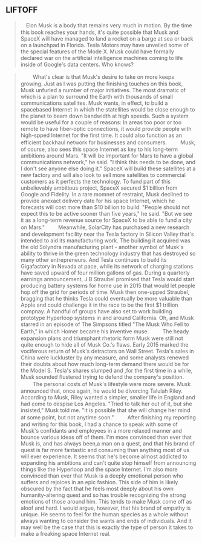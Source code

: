 LIFTOFF
---

>　Elon Musk is a body that remains very much in motion. By the time this book reaches your hands, it's quite possible that Musk and SpaceX will have managed to land a rocket on a barge at sea or back on a launchpad in Florida. Tesla Motors may have unveiled some of the special features of the Mode X. Musk could have formally declared war on the artificial intelligence machines coming to life inside of Google's data centers. Who knows?

>　
>　What's clear is that Musk's desire to take on more keeps growing. Just as I was putting the finishing touches on this book, Musk unfurled a number of major initiatives. The most dramatic of which is a plan to surround the Earth with thousands of small communications satellites. Musk wants, in effect, to build a spacebased Internet in which the statellites would be close enough to the planet to beam down bandwidth at high speeds. Such a system would be useful for a couple of reasons: In areas too poor or too remote to have fiber-optic connections, it would provide people with high-spped Internet for the first time. It could also function as an efficient backhaul network for businesses and consumers.
>　
>　Musk, of course, also sees this space Internet as key to his long-term ambitions around Mars. "It will be important for Mars to have a global communications network," he said. "I think this needs to be done, and I don't see anyone else doing it." SpaceX will build these satellites at a new factory and will also look to sell more satellites to commercial customers as it perfects the technology. To fund part of this unbelievably ambitious project, SpaceX secured $1 billion from Google and Fidelity. In a rare momnet of restraint, Musk declined to provide anexact delivery date for his space Internet, which he forecasts will cost more than $10 billion to build. "People should not expect this to be active sooner than five years," he said. "But we see it as a long-term revenue source for SpaceX to be able to fund a city on Mars."
>　
>　Meanwhile, SolarCity has purchased a new research and development facility near the Tesla factory in Silicon Valley that's intended to aid its manufacturing work. The building it acquired was the old Solyndra manufacturing plant - another symbol of Musk's ability to thrive in the green technology industry that has destroyed so many other entrepreneurs. And Tesla continues to build its Gigafactory in Nevada at pace, while its network of charging stations have saved upward of four million gallons of gas. During a quarterly earnings announcement, J.B Straubel promised that Tesla would start producing battery systems for home use in 2015 that would let people hop off the grid for periods of time. Musk then one-upped Straubel, bragging that he thinks Tesla could eventually be more valuable than Apple and could challenge it in the race to be the first $1 trillion compnay. A handful of groups have also set to work building prototype Hyperloop systems in and around California. Oh, and Musk starred in an episode of The Simpsons titled "The Musk Who Fell to Earth," in which Homer became his inventive muse.
>　
>　The heady expansion plans and triumphant rhetoric form Musk were still not quite enough to hide all of Musk Co.'s flaws. Early 2015 marked the vociferous return of Musk's detractors on Wall Street. Tesla's sales in China were luckluster by any measure, and some analysts renewed their doubts about how much long-term demand there would be for the Model S. Tesla's shares slumped and ,for the first time in a while, Musk sounded flustered trying to defend the company's position.
>　
>　The personal costs of Musk's lifestyle were more severe. Musk announced that, once again, he would be divorcing Talulah Riley. According to Musk, Riley wanted a simpler, smaller life in England and had come to despise Los Angeles. "Tried to talk her out of it, but she insisted," Musk told me. "It is possible that she will change her mind at some point, but not anytime soon."
>　
>　After finishing my reporting and writing for this book, I had a chance to speak with some of Musk's confidants and employees in a more relaxed manner and bounce various ideas off of them. I'm more convinced than ever that Musk is, and has always been,a man on a quest, and that his brand of quest is far more fantastic and consuming than anything most of us will ever experience. It seems that he's become almost addicted to expanding his ambitions and can't quite stop himself from announcing things like the Hyperloop and the space Internet. I'm also more convinced than ever that Musk is a deeply emotional person who suffers and rejoices in an epic fashion. This side of him is likely obscured by the fact that he feels most deeply about his own humanity-altering quest and so has trouble recognizing the strong emotions of those around him. This tends to make Musk come off as aloof and hard. I would argue, however, that his brand of empathy is unique. He seems to feel for the human species as a whole without always wanting to consider the wants and ends of individuals. And it may well be the case that this is exactly the type of person it takes to make a freaking space Internet real.